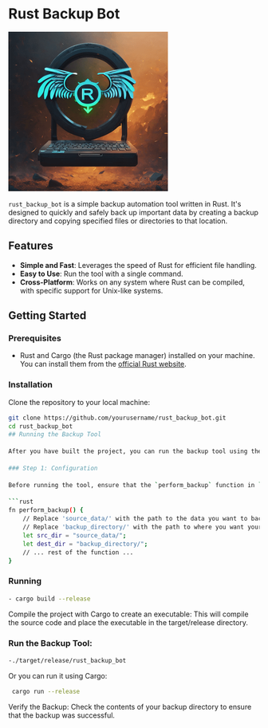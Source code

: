 # Rust Backup Bot

![RustBackup/Logo](I_will.png)

`rust_backup_bot` is a simple backup automation tool written in Rust. It's designed to quickly and safely back up important data by creating a backup directory and copying specified files or directories to that location.

## Features

- **Simple and Fast**: Leverages the speed of Rust for efficient file handling.
- **Easy to Use**: Run the tool with a single command.
- **Cross-Platform**: Works on any system where Rust can be compiled, with specific support for Unix-like systems.

## Getting Started

### Prerequisites

- Rust and Cargo (the Rust package manager) installed on your machine. You can install them from the [official Rust website](https://www.rust-lang.org/tools/install).

### Installation

Clone the repository to your local machine:

```sh
git clone https://github.com/yourusername/rust_backup_bot.git
cd rust_backup_bot
## Running the Backup Tool

After you have built the project, you can run the backup tool using the following steps.

### Step 1: Configuration

Before running the tool, ensure that the `perform_backup` function in `main.rs` has the correct paths set for your source data and backup directory:

```rust
fn perform_backup() {
    // Replace 'source_data/' with the path to the data you want to back up.
    // Replace 'backup_directory/' with the path to where you want your backup stored.
    let src_dir = "source_data/";
    let dest_dir = "backup_directory/";
    // ... rest of the function ...
}

```
### Running
```sh
- cargo build --release
  ```
Compile the project with Cargo to create an executable:
This will compile the source code and place the executable in the target/release directory.

### Run the Backup Tool:
```sh
-./target/release/rust_backup_bot
```
 Or you can run it using Cargo:
```sh
 cargo run --release
```
 
 Verify the Backup:
 Check the contents of your backup directory to ensure that the backup was 
 successful.


